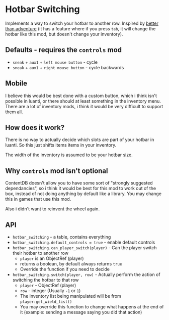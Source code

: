 # Hotbar Switching

Implements a way to switch your hotbar to another row. Inspired by [better than adventure](https://www.betterthanadventure.net/) (it has a feature where if you press `tab`, it will change the hotbar like this mod, but doesn't change your inventory).

## Defaults - requires the `controls` mod
- `sneak` + `aux1` + `left mouse button` - cycle
- `sneak` + `aux1` + `right mouse button` - cycle backwards

## Mobile

I believe this would be best done with a custom button, which i think isn't possible in luanti, or there should at least something in the inventory menu.  
There are a lot of inventory mods, i think it would be very difficult to support them all.

## How does it work?

There is no way to actually decide which slots are part of your hotbar in luanti. So this just shifts items items in your inventory.

The width of the inventory is assumed to be your hotbar size.

## Why `controls` mod isn't optional

ContentDB doesn't allow you to have some sort of "strongly suggested dependancies", so i think it would be best for this mod to work out of the box, instead of not doing anything by default like a library. You may change this in games that use this mod.

Also i didn't want to reinvent the wheel again.

## API
- `hotbar_switching` - a table, contains everything
- `hotbar_switching.default_controls = true` - enable default controls
- `hotbar_switching.can_player_switch(player)` - Can the player switch their hotbar to another row
    - `player` is an ObjectRef (player)
    - returns a boolean, by default always returns `true`
    - Override the function if you need to decide
- `hotbar_switching.switch(player, row)` - Actually perform the action of switching the hotbar to that row
    - `player` - ObjectRef (player)
    - `row` - integer (Usually `-1` or `1`)
    - The inventory list being manipulated will be from `player:get_wield_list()`
    - You may override this function to change what happens at the end of it (example: sending a message saying you did that action)
